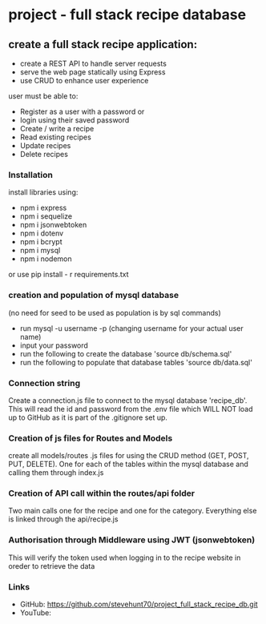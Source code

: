 # project - full stack recipe database

## create a full stack recipe application:
  - create a REST API to handle server requests
  - serve the web page statically using Express
  - use CRUD to enhance user experience

user must be able to:
  - Register as a user with a password or
  - login using their saved password
  - Create / write a recipe
  - Read existing recipes
  - Update recipes
  - Delete recipes

### Installation
install libraries using:
  - npm i express
  - npm i sequelize
  - npm i jsonwebtoken
  - npm i dotenv
  - npm i bcrypt
  - npm i mysql
  - npm i nodemon

or use pip install - r requirements.txt

### creation and population of mysql database
(no need for seed to be used as population is by sql commands)
  - run mysql -u username -p (changing username for your actual user name)
  - input your password
  - run the following to create the database 'source db/schema.sql'
  - run the following to populate that database tables 'source db/data.sql'

### Connection string
Create a connection.js file to connect to the mysql database 'recipe_db'. This will read the id and password from the .env file which WILL NOT load up to GitHub as it is part of the .gitignore set up.

### Creation of js files for Routes and Models
create all models/routes .js files for using the CRUD method (GET, POST, PUT, DELETE).
One for each of the tables within the mysql database and calling them through index.js

### Creation of API call within the routes/api folder
Two main calls one for the recipe and one for the category. Everything else is linked through the api/recipe.js

### Authorisation through Middleware using JWT (jsonwebtoken)
This will verify the token used when logging in to the recipe website in oreder to retrieve the data

### Links
  - GitHub: https://github.com/stevehunt70/project_full_stack_recipe_db.git
  - YouTube: 